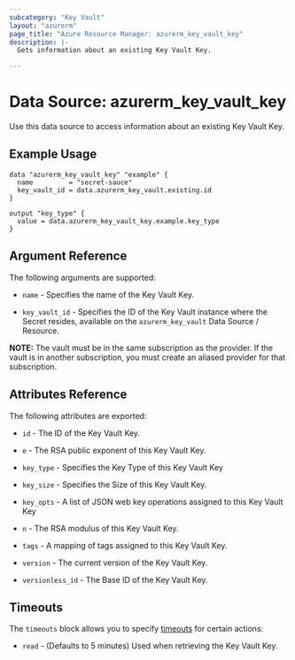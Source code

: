 ```yaml
---
subcategory: "Key Vault"
layout: "azurerm"
page_title: "Azure Resource Manager: azurerm_key_vault_key"
description: |-
  Gets information about an existing Key Vault Key.

---
```


# Data Source: azurerm_key_vault_key

Use this data source to access information about an existing Key Vault Key.

## Example Usage

```hcl
data "azurerm_key_vault_key" "example" {
  name         = "secret-sauce"
  key_vault_id = data.azurerm_key_vault.existing.id
}

output "key_type" {
  value = data.azurerm_key_vault_key.example.key_type
}
```

## Argument Reference

The following arguments are supported:

* `name` - Specifies the name of the Key Vault Key.

* `key_vault_id` - Specifies the ID of the Key Vault instance where the Secret resides, available on the `azurerm_key_vault` Data Source / Resource. 

**NOTE:** The vault must be in the same subscription as the provider. If the vault is in another subscription, you must create an aliased provider for that subscription.

## Attributes Reference

The following attributes are exported:

* `id` - The ID of the Key Vault Key.

* `e` - The RSA public exponent of this Key Vault Key.

* `key_type` - Specifies the Key Type of this Key Vault Key

* `key_size` - Specifies the Size of this Key Vault Key.

* `key_opts` - A list of JSON web key operations assigned to this Key Vault Key

* `n` - The RSA modulus of this Key Vault Key.

* `tags` - A mapping of tags assigned to this Key Vault Key.

* `version` - The current version of the Key Vault Key.

* `versionless_id` - The Base ID of the Key Vault Key.


## Timeouts

The `timeouts` block allows you to specify [timeouts](https://www.terraform.io/docs/configuration/resources.html#timeouts) for certain actions:

* `read` - (Defaults to 5 minutes) Used when retrieving the Key Vault Key.
